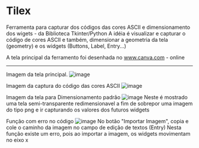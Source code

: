 # Tilex
 Ferramenta para capturar dos códigos das cores ASCII e dimensionamento dos wigets - da Biblioteca Tkinter/Python
 A idéia é visualizar e capturar o código de cores ASCII e também, dimensionar a geometria da tela (geometry) e os widgets (Buttons, Label, Entry...)
 
 A tela principal da ferramento foi desenhada no www.canva.com - online 
 *******
Imagem da tela principal.
![image](https://user-images.githubusercontent.com/97365905/148664885-ed91a2cb-a351-4fd2-bf47-f7a645aa8388.png)

Imagem da captura do código das cores ASCII
![image](https://user-images.githubusercontent.com/97365905/148664961-6b11f717-1964-4bb0-8907-5c95ba5c6f37.png)

Imagem da tela para Dimensionamento padrão
![image](https://user-images.githubusercontent.com/97365905/148665031-689ed2de-e2c7-4427-85c1-fdb366def4e8.png)
Neste é mostrado uma tela semi-transparente redimensionavel a fim de sobrepor uma imagem do tipo png e ir 
capturando os valores dos futuros widgets

Função com erro no código
![image](https://user-images.githubusercontent.com/97365905/148665384-68c18d8d-e1eb-46a3-abf1-97d4867e292f.png)
No botão "Importar Imagem", copia e cole o caminho da imagem no campo de edição de textos (Entry)
Nesta função existe um erro, pois ao importar a imagem, os widgets movimentam no eixo x 




